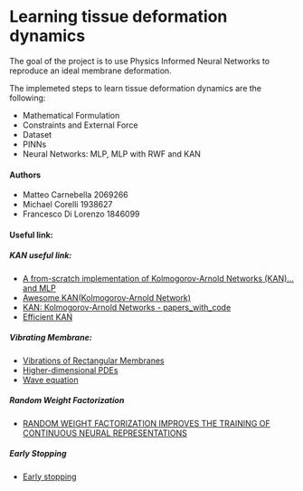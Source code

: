 # Learning tissue deformation dynamics

The goal of the project is to use Physics Informed Neural Networks to reproduce an ideal membrane deformation.

The implemeted steps to learn tissue deformation dynamics are the following:
- Mathematical Formulation
- Constraints and External Force
- Dataset
- PINNs
- Neural Networks: MLP, MLP with RWF and KAN

#### Authors
- Matteo Carnebella 2069266
- Michael Corelli 1938627
- Francesco Di Lorenzo 1846099

#### Useful link:
##### KAN useful link:
- [A from-scratch implementation of Kolmogorov-Arnold Networks (KAN)…and MLP](https://mlwithouttears.com/2024/05/15/a-from-scratch-implementation-of-kolmogorov-arnold-networks-kan/)
- [Awesome KAN(Kolmogorov-Arnold Network)](https://github.com/mintisan/awesome-kan)
- [KAN: Kolmogorov-Arnold Networks - papers_with_code](https://paperswithcode.com/paper/kan-kolmogorov-arnold-networks)
- [Efficient KAN](https://github.com/Blealtan/efficient-kan)

##### Vibrating Membrane:
- [Vibrations of Rectangular Membranes](https://math.libretexts.org/Bookshelves/Differential_Equations/Introduction_to_Partial_Differential_Equations_(Herman)/06%3A_Problems_in_Higher_Dimensions/6.01%3A_Vibrations_of_Rectangular_Membranes)
- [Higher-dimensional PDEs](https://links.uwaterloo.ca/amath353docs/set8.pdf)
- [Wave equation](https://en.wikipedia.org/wiki/Wave_equation)

##### Random Weight Factorization 
- [RANDOM WEIGHT FACTORIZATION IMPROVES THE TRAINING OF CONTINUOUS NEURAL REPRESENTATIONS](https://arxiv.org/pdf/2210.01274)

##### Early Stopping
- [Early stopping](https://github.com/Bjarten/early-stopping-pytorch)
